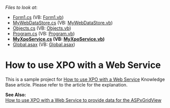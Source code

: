 <!-- default file list -->
*Files to look at*:

* [Form1.cs](./CS/TestApplication/Form1.cs) (VB: [Form1.vb](./VB/TestApplication/Form1.vb))
* [MyWebDataStore.cs](./CS/TestApplication/MyWebDataStore.cs) (VB: [MyWebDataStore.vb](./VB/TestApplication/MyWebDataStore.vb))
* [Objects.cs](./CS/TestApplication/Objects.cs) (VB: [Objects.vb](./VB/TestApplication/Objects.vb))
* [Program.cs](./CS/TestApplication/Program.cs) (VB: [Program.vb](./VB/TestApplication/Program.vb))
* **[MyXpoService.cs](./CS/XpoGate/App_Code/MyXpoService.cs) (VB: [MyXpoService.vb](./VB/XpoGate/App_Code/MyXpoService.vb))**
* [Global.asax](./CS/XpoGate/Global.asax) (VB: [Global.asax](./VB/XpoGate/Global.asax))
<!-- default file list end -->
# How to use XPO with a Web Service


<p>This is a sample project for <a href="https://www.devexpress.com/Support/Center/p/AK3911">How to use XPO with a Web Service</a> Knowledge Base article. Please refer to the article for the explanation.</p><p><strong>See Also:</strong><br />
<a href="https://www.devexpress.com/Support/Center/p/E2515">How to use XPO with a Web Service to provide data for the ASPxGridView</a></p>

<br/>


